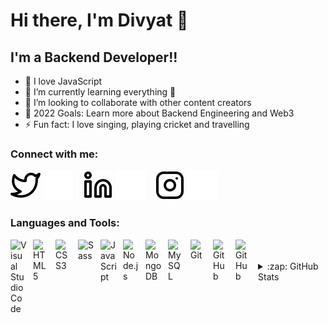 # Hi there, I'm Divyat 👋

## I'm a Backend Developer!!

-   🔭 I love JavaScript
-   🌱 I’m currently learning everything 🤣
-   👯 I’m looking to collaborate with other content creators
-   🥅 2022 Goals: Learn more about Backend Engineering and Web3
-   ⚡ Fun fact: I love singing, playing cricket and travelling

### Connect with me:

[![website](./img/twitter-light.svg)](https://twitter.com/imdiv_#gh-light-mode-only)
[![website](./img/twitter-dark.svg)](https://twitter.com/imdiv_#gh-dark-mode-only)
&nbsp;&nbsp;
[![website](./img/linkedin-light.svg)](https://linkedin.com/in/divyat-samadhiya#gh-light-mode-only)
[![website](./img/linkedin-dark.svg)](https://linkedin.com/in/divyat-samadhiya#gh-dark-mode-only)
&nbsp;&nbsp;
[![website](./img/instagram-light.svg)](https://instagram.com/_imdiv#gh-light-mode-only)
[![website](./img/instagram-dark.svg)](https://instagram.com/_imdiv#gh-dark-mode-only)

### Languages and Tools:

<img align="left" alt="Visual Studio Code" width="26px" src="https://cdn.jsdelivr.net/gh/devicons/devicon/icons/vscode/vscode-original.svg" style="padding-right:10px;" />
<img align="left" alt="HTML5" width="26px" src="https://cdn.jsdelivr.net/gh/devicons/devicon/icons/html5/html5-original.svg" style="padding-right:10px;" />
<img align="left" alt="CSS3" width="26px" src="https://cdn.jsdelivr.net/gh/devicons/devicon/icons/css3/css3-original.svg" style="padding-right:10px;" />
<img align="left" alt="Sass" width="26px" src="https://cdn.jsdelivr.net/gh/devicons/devicon/icons/sass/sass-original.svg" style="padding-right:10px;" />
<img align="left" alt="JavaScript" width="26px" src="https://cdn.jsdelivr.net/gh/devicons/devicon/icons/javascript/javascript-original.svg" style="padding-right:10px;" />
<img align="left" alt="Node.js" width="26px" src="https://cdn.jsdelivr.net/gh/devicons/devicon/icons/nodejs/nodejs-original.svg" style="padding-right:10px;" />
<img align="left" alt="MongoDB" width="26px" src="https://cdn.jsdelivr.net/gh/devicons/devicon/icons/mongodb/mongodb-original.svg" style="padding-right:10px;" />
<img align="left" alt="MySQL" width="26px" src="https://cdn.jsdelivr.net/gh/devicons/devicon/icons/mysql/mysql-original.svg" style="padding-right:10px;" />
<img align="left" alt="Git" width="26px" src="https://cdn.jsdelivr.net/gh/devicons/devicon/icons/git/git-original.svg" style="padding-right:10px;" />
<img align="left" alt="GitHub" width="26px" src="https://user-images.githubusercontent.com/3369400/139447912-e0f43f33-6d9f-45f8-be46-2df5bbc91289.png" style="padding-right:10px;" />
<img align="left" alt="GitHub" width="26px" src="https://user-images.githubusercontent.com/3369400/139448065-39a229ba-4b06-434b-bc67-616e2ed80c8f.png" style="padding-right:10px;" />

<br />
<br />
<details>
  <summary>:zap: GitHub Stats</summary>

  <img align="left" alt="divyatsamadhiya's GitHub Stats" src="https://github-readme-stats.vercel.app/api?username=divyatsamadhiya&show_icons=true&hide_border=false&title_color=ff652f&icon_color=FFE400&bg_color=09131B&text_color=ffffff&border_color=0c1a25" />

</details>

[twitter]: https://twitter.com/imdiv_
[instagram]: https://instagram.com/_imdiv
[linkedin]: https://www.linkedin.com/in/divyat-samadhiya/
